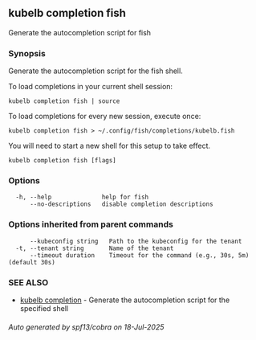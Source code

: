 ## kubelb completion fish

Generate the autocompletion script for fish

### Synopsis

Generate the autocompletion script for the fish shell.

To load completions in your current shell session:

	kubelb completion fish | source

To load completions for every new session, execute once:

	kubelb completion fish > ~/.config/fish/completions/kubelb.fish

You will need to start a new shell for this setup to take effect.


```
kubelb completion fish [flags]
```

### Options

```
  -h, --help              help for fish
      --no-descriptions   disable completion descriptions
```

### Options inherited from parent commands

```
      --kubeconfig string   Path to the kubeconfig for the tenant
  -t, --tenant string       Name of the tenant
      --timeout duration    Timeout for the command (e.g., 30s, 5m) (default 30s)
```

### SEE ALSO

* [kubelb completion](kubelb_completion.md)	 - Generate the autocompletion script for the specified shell

###### Auto generated by spf13/cobra on 18-Jul-2025
